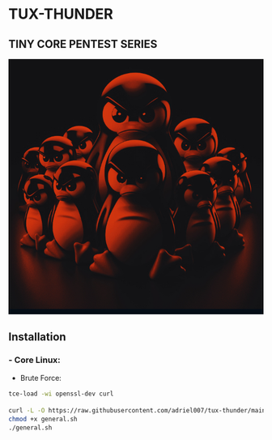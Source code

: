 # TUX-THUNDER
## TINY CORE PENTEST SERIES

![Thux-Thunder Image](https://raw.githubusercontent.com/adriel007/tux-thunder/main/tux-thunder.jpg)

## Installation
### - Core Linux:
- Brute Force:
```sh
tce-load -wi openssl-dev curl

curl -L -O https://raw.githubusercontent.com/adriel007/tux-thunder/main/general.sh
chmod +x general.sh
./general.sh
```